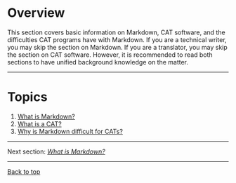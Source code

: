 Overview
===

This section covers basic information on Markdown, CAT software, and the difficulties CAT programs have with Markdown. If you are a technical writer, you may skip the section on Markdown. If you are a translator, you may skip the section on CAT software. However, it is recommended to read both sections to have unified background knowledge on the matter.

---
# Topics

1. [What is Markdown?](ref-markdown.md)
2. [What is a CAT?](ref-cat.md)
3. [Why is Markdown difficult for CATs?](ref-why-md-difficult.md)

---

Next section: [*What is Markdown?*](ref-markdown.md)

---

[Back to top](#overview)
